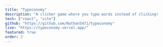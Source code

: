 ```yaml
---
title: "Typeconomy"
description: "A clicker game where you type words instead of clicking! Boost your typing skills, earn money, and unlock powerful upgrades to automate your economy—all through typing."
tech: ["react", "vite"]
github: "https://github.com/Nathan5471/typeconomy"
live: "https://typeconomy.vercel.app/"
featured: true
order: 2
---
```

